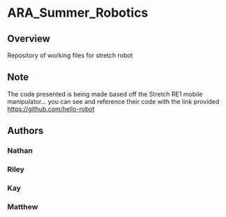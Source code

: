 # ARA_Summer_Robotics
## Overview
Repository of working files for stretch robot
## Note
The code presented is being made based off the Stretch RE1 mobile manipulator... you can see and reference their code with the link provided
https://github.com/hello-robot
## Authors
### Nathan
### Riley
### Kay
### Matthew

